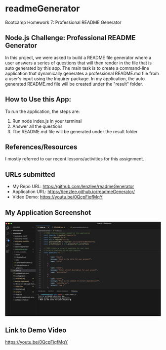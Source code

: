# readmeGenerator
Bootcamp Homework 7: Professional README Generator

## Node.js Challenge: Professional README Generator
In this project, we were asked to build a README file generator where a user answers a series of questions that will then render in the file that is auto generated by this app. The main task is to create a command-line application that dynamically generates a professional README.md file from a user's input using the Inquirer package. In my application, the auto generated README.md file will be created under the "result" folder. 

## How to Use this App:
To run the application, the steps are:
1. Run node index.js in your terminal
2. Answer all the questions
3. The README.md file will be generated under the result folder

## References/Resources

I mostly referred to our recent lessons/activities for this assignment. 

## URLs submitted
* My Repo URL: https://github.com/lenzlee/readmeGenerator
* Application URL: https://lenzlee.github.io/readmeGenerator/
* Video Demo: https://youtu.be/0QcpFiqfMqY 

## My Application Screenshot
![alt text](./screenshot-readmegeneratorapp.png)

## Link to Demo Video
https://youtu.be/0QcpFiqfMqY 

